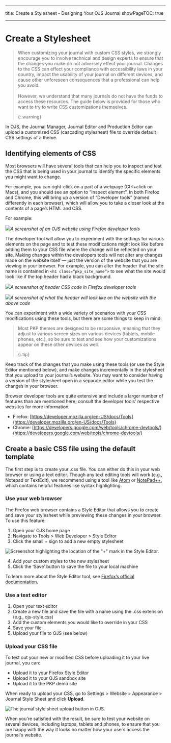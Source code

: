 - - -
title: Create a Stylesheet - Designing Your OJS Journal showPageTOC: true
- - -

# Create a Stylesheet

> When customizing your journal with custom CSS styles, we strongly encourage you to involve technical and design experts to ensure that the changes you make do not adversely effect your journal. Changes to the CSS can effect your compliance with accessibility laws in your country, impact the usability of your journal on different devices, and cause other unforeseen consequences that a professional can help you avoid.<br/><br/>However, we understand that many journals do not have the funds to access these resources. The guide below is provided for those who want to try to write CSS customizations themselves. 
> 
> {:.warning}

In OJS, the Journal Manager, Journal Editor and Production Editor can upload a customized CSS (cascading stylesheet) file to override default CSS settings of a theme.

## Identifying elements of CSS

Most browsers will have several tools that can help you to inspect and test the CSS that is being used in your journal to identify the specific elements you might want to change.

For example, you can right-click on a part of a webpage (Ctrl+click on Macs), and you should see an option to “Inspect element”. In both Firefox and Chrome, this will bring up a version of “Developer tools” (named differently in each browser), which will allow you to take a closer look at the contents of a page’s HTML and CSS.

For example:

![](./assets/browser-developer-tools.png)*A screenshot of an OJS website using Firefox developer tools*

The developer tool will allow you to experiment with the settings for various elements on the page and to test these modifications might look like before adding them to your CSS file where the change will be reflected on your site. Making changes within the developers tools will not alter any changes made on the website itself — just the version of the website that you are viewing in your browser. For example, you can alter the header that the site name is contained in `<h1 class=“pkp_site_name”>` to see what the site would look like if the top header had a black background.

![](./assets/developer-tools-h1.png)*A screenshot of header CSS code in Firefox developer tools*

![](./assets/h1-header.png)*A screenshot of what the header will look like on the website with the above code*

You can experiment with a wide variety of scenarios with your CSS modifications using these tools, but there are some things to keep in mind:

> Most PKP themes are designed to be responsive, meaning that they adjust to various screen sizes on various devices (tablets, mobile phones, etc.), so be sure to test and see how your customizations appear on these other devices as well. 
> 
> {:.tip}

Keep track of the changes that you make using these tools (or use the Style Editor mentioned below), and make changes incrementally in the stylesheet that you upload to your journal’s website. You may want to consider having a version of the stylesheet open in a separate editor while you test the changes in your browser.

Browser developer tools are quite extensive and include a larger number of features than are mentioned here; consult the developer tools’ respective websites for more information:

- Firefox: [https://developer.mozilla.org/en-US/docs/Tools](https://developer.mozilla.org/en-US/docs/Tools)
- Chrome: [https://developers.google.com/web/tools/chrome-devtools/](https://developers.google.com/web/tools/chrome-devtools/)

## Create a basic CSS file using the default template

The first step is to create your .css file. You can either do this in your web browser or using a text editor. Though any text editing tools will work (e.g., Notepad or TextEdit), we recommend using a tool like [Atom](https://atom.io/) or [NotePad++](https://notepad-plus-plus.org/), which contains helpful features like syntax highlighting.

### Use your web browser

The Firefox web browser contains a Style Editor that allows you to create and save your stylesheet while previewing these changes in your browser. To use this feature:

1. Open your OJS home page
2. Navigate to Tools > Web Developer > Style Editor
3. Click the small + sign to add a new empty stylesheet

![Screenshot highlighting the location of the "+" mark in the Style Editor.](./assets/browser-style-editor.png)

4. Add your custom styles to the new stylesheet
5. Click the ‘Save’ button to save the file to your local machine

To learn more about the Style Editor tool, see [Firefox’s official documentation](https://developer.mozilla.org/en-US/docs/Tools/Style_Editor).

### Use a text editor

1. Open your text editor
2. Create a new file and save the file with a name using the .css extension (e.g., ojs-style.css)
3. Add the custom elements you would like to override in your CSS
4. Save your file
5. Upload your file to OJS (see below)

### Upload your CSS file

To test out your new or modified CSS before uploading it to your live journal, you can:

- Upload it to your Firefox Style Editor
- Upload it to your OJS sandbox site
- Upload it to the PKP demo site

When ready to upload your CSS, go to Settings > Website > Appearance > Journal Style Sheet and click **Upload**.

![The journal style sheet upload button in OJS.](./assets/upload-stylesheet.png)

When you're satisfied with the result, be sure to test your website on several devices, including laptops, tablets and phones, to ensure that you are happy with the way it looks no matter how your users access the journal's website.

